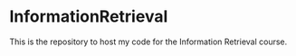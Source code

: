 # InformationRetrieval

This is the repository to host my code for the Information Retrieval course.
